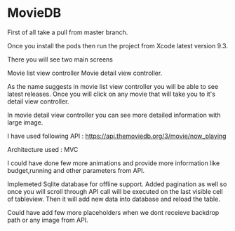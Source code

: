 # MovieDB

First of all take a pull from master branch.

Once you install the pods then run the project from Xcode latest version 9.3.

There you will see two main screens

Movie list view controller 
Movie detail view controller.

As the name suggests in movie list view controller you will be able to see latest releases. Once you will click on any movie that will take you to it's detail view controller.

In movie detail view controller you can see more detailed information with large image.

I have used following API : https://api.themoviedb.org/3/movie/now_playing

Architecture used : MVC

I could have done few more animations and provide more information like budget,running and other parameters from API.

Implemeted Sqlite database for offline support. Added pagination as well so once you will scroll through API call will be executed on the last visible cell of tableview. Then it will add new data into database and reload the table.

Could have add few more placeholders when we dont receieve backdrop path or any image from API.



